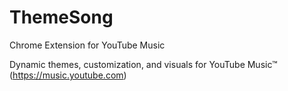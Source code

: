 # ThemeSong
Chrome Extension for YouTube Music

Dynamic themes, customization, and visuals for YouTube Music™ (https://music.youtube.com)




